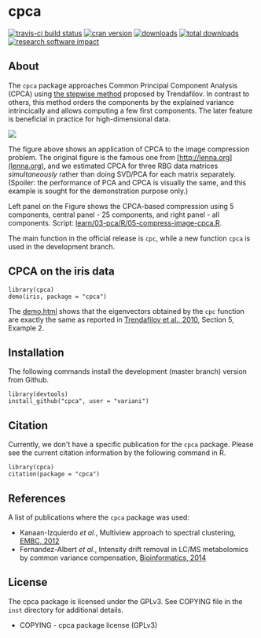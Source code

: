 # cpca

[![travis-ci build status](https://travis-ci.org/variani/cpca.svg?branch=master)](https://travis-ci.org/variani/cpca) [![cran version](http://www.r-pkg.org/badges/version/cpca)](https://cran.r-project.org/web/packages/cpca) [![downloads](http://cranlogs.r-pkg.org/badges/cpca)](http://cranlogs.r-pkg.org/badges/cpca) [![total downloads](http://cranlogs.r-pkg.org/badges/grand-total/cpca)](http://cranlogs.r-pkg.org/badges/grand-total/cpca) [![research software impact](http://depsy.org/api/package/cran/cpca/badge.svg)](http://depsy.org/package/r/cpca)

## About

The `cpca` package approaches Common Principal Component Analysis (CPCA) using [the stepwise method](http://www.sciencedirect.com/science/article/pii/S016794731000112X) proposed by Trendafilov. In contrast to others, this method orders the components by the explained variance intrincically and allows computing a few first components. The later feature is beneficial in practice for high-dimensional data.

![](https://raw.githubusercontent.com/variani/cpca/master/pages/images/lena.png)

The figure above shows an application of CPCA to the image compression problem. The original figure is the famous one from [http://lenna.org](lenna.org), and we estimated CPCA for three RBG data matrices *simultaneously* rather than doing SVD/PCA for each matrix separately. (Spoiler: the performance of PCA and CPCA is visually the same, and this example is sought for the demonstration purpose only.)

Left panel on the Figure shows the CPCA-based compression using 5 components, central panel - 25 components, and right panel - all components. Script: [learn/03-pca/R/05-compress-image-cpca.R](https://github.com/variani/cpca/blob/master/learn/03-pca/R/05-compress-image-cpca.R).

The main function in the official release is `cpc`, while a new function `cpca` is used in the development branch.

## CPCA on the iris data

```
library(cpca)
demo(iris, package = "cpca")
```

The [demo.html](http://htmlpreview.github.io/?https://raw.github.com/variani/cpca/master/inst/doc/demo.html) shows that 
the eigenvectors obtained by the `cpc` function are exactly the same as reported 
in [Trendafilov et al., 2010](http://www.sciencedirect.com/science/article/pii/S016794731000112X), Section 5, Example 2. 

## Installation

The following commands install the development (master branch) version from Github.

```
library(devtools)
install_github("cpca", user = "variani")
```

## Citation

Currently, we don't have a specific publication for the `cpca` package. Please see the current citation information by the following command in R.

```
library(cpca)
citation(package = "cpca")
```

## References

A list of publications where the `cpca` package was used:

- Kanaan-Izquierdo *et al.*, Multiview approach to spectral clustering, [EMBC, 2012](https://doi.org/10.1109/EMBC.2012.6346165)
- Fernandez-Albert *et al.*, Intensity drift removal in LC/MS metabolomics by common variance compensation, [Bioinformatics, 2014](https://doi.org/10.1093/bioinformatics/btu423)

## License

The cpca package is licensed under the GPLv3. See COPYING file in the `inst` directory for additional details.

-   COPYING - cpca package license (GPLv3)

